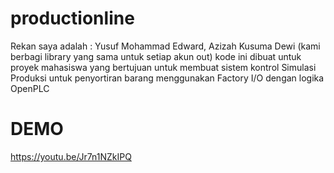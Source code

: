# productionline
Rekan saya adalah : Yusuf Mohammad Edward, Azizah Kusuma Dewi (kami berbagi library yang sama untuk setiap akun out) kode ini dibuat untuk proyek mahasiswa yang bertujuan untuk membuat sistem kontrol Simulasi Produksi untuk penyortiran barang menggunakan Factory I/O dengan logika OpenPLC

# DEMO
https://youtu.be/Jr7n1NZkIPQ

